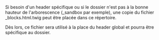 Si besoin d'un header spécifique ou si le dossier n'est pas à la bonne hauteur de l'arborescence (_sandbox par exemple),
une copie du fichier _blocks.html.twig peut être placée dans ce répertoire.

Dès lors, ce fichier sera utilisé à la place du header global et pourra être spécifique au dossier.
